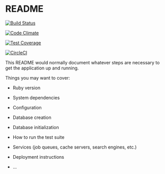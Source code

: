 # README

[![Build Status](https://travis-ci.org/framky007/Blog-API.svg?branch=develop)](https://travis-ci.org/framky007/Blog-API)

[![Code Climate](https://codeclimate.com/github/framky007/Blog-API/badges/gpa.svg)](https://codeclimate.com/github/framky007/Blog-API)

[![Test Coverage](https://api.codeclimate.com/v1/badges/5944eb02d4db219861c8/test_coverage)](https://codeclimate.com/github/framky007/Blog-API/test_coverage)

[![CircleCI](https://circleci.com/gh/framky007/Blog-API/tree/develop.svg?style=svg)](https://circleci.com/gh/framky007/Blog-API/tree/develop)


This README would normally document whatever steps are necessary to get the
application up and running.

Things you may want to cover:

* Ruby version

* System dependencies

* Configuration

* Database creation

* Database initialization

* How to run the test suite

* Services (job queues, cache servers, search engines, etc.)

* Deployment instructions

* ...
